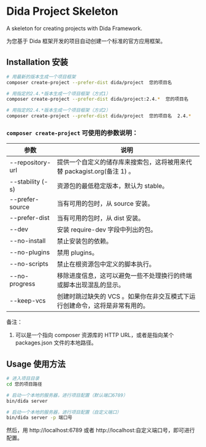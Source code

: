 # Dida Project Skeleton

A skeleton for creating projects with Dida Framework.

为您基于 Dida 框架开发的项目自动创建一个标准的官方应用框架。

## Installation 安装

```bash
# 用最新的版本生成一个项目框架
composer create-project --prefer-dist dida/project  您的项目名

# 用指定的2.4.*版本生成一个项目框架（方式1）
composer create-project --prefer-dist dida/project:2.4.*  您的项目名

# 用指定的2.4.*版本生成一个项目框架（方式2）
composer create-project --prefer-dist dida/project  您的项目名  2.4.*
```

### `composer create-project` 可使用的参数说明：

| 参数             | 说明                                                                        |
| ---------------- | --------------------------------------------------------------------------- |
| --repository-url | 提供一个自定义的储存库来搜索包，这将被用来代替 packagist.org(备注 1) 。     |
| --stability (-s) | 资源包的最低稳定版本，默认为 stable。                                       |
| --prefer-source  | 当有可用的包时，从 source 安装。                                            |
| --prefer-dist    | 当有可用的包时，从 dist 安装。                                              |
| --dev            | 安装 require-dev 字段中列出的包。                                           |
| --no-install     | 禁止安装包的依赖。                                                          |
| --no-plugins     | 禁用 plugins。                                                              |
| --no-scripts     | 禁止在根资源包中定义的脚本执行。                                            |
| --no-progress    | 移除进度信息，这可以避免一些不处理换行的终端或脚本出现混乱的显示。          |
| --keep-vcs       | 创建时跳过缺失的 VCS 。如果你在非交互模式下运行创建命令，这将是非常有用的。 |

备注：

1. 可以是一个指向 composer 资源库的 HTTP URL，或者是指向某个 packages.json 文件的本地路径。

## Usage 使用方法

```bash
# 进入项目目录
cd 您的项目路径

# 启动一个本地的服务器，进行项目配置（默认端口6789）
bin/dida server

# 启动一个本地的服务器，进行项目配置（自定义端口）
bin/dida server -p 端口号
```

然后，用 http://localhost:6789 或者 http://localhost:自定义端口号，即可进行配置。